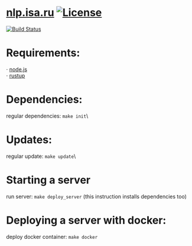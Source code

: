 # [nlp.isa.ru](http://nlp-isa.rexhaif.xyz) [![License](https://img.shields.io/github/license/randomunrandom/nlp-isa.svg)](https://github.com/randomunrandom/nlp-isa/blob/master/LICENSE)
[![Build Status](https://travis-ci.com/randomunrandom/nlp-isa.svg?branch=master)](https://travis-ci.com/randomunrandom/nlp-isa)

##
# Requirements:
⋅ [node.js](https://nodejs.org/en/)\
⋅ [rustup](https://rustup.rs/)

##
# Dependencies:
regular dependencies:   `make init`\

##
# Updates:
regular update: `make update`\

##
# Starting a server
run server: `make deploy_server` (this instruction installs dependencies too)

##
# Deploying a server with docker:
deploy docker container: `make docker`
